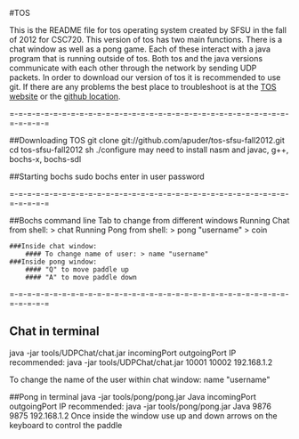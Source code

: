 #TOS

This is the README file for tos operating system created by SFSU 
in the fall of 2012 for CSC720. This version of tos has two main functions.
There is a chat window as well as a pong game. Each of these interact with
a java program that is running outside of tos. Both tos and the java versions
communicate with each other through the network by sending UDP packets. In order to download our version of tos it is recommended to use git. If there are any
problems the best place to troubleshoot is at the [TOS website](ttp://pear.sfsu.edu/csc720/tos/) or the 
[github location](https://github.com/apuder/tos-sfsu-fall2012).

=-=-=-=-=-=-=-=-=-=-=-=-=-=-=-=-=-=-=-=-=-=-=-=-=-=-=-=-=-=-=-=-=-=-=-=-=

##Downloading TOS
git clone git://github.com/apuder/tos-sfsu-fall2012.git
cd tos-sfsu-fall2012
sh ./configure
may need to install nasm and javac, g++, bochs-x, bochs-sdl

##Starting bochs
sudo bochs
enter in user password

=-=-=-=-=-=-=-=-=-=-=-=-=-=-=-=-=-=-=-=-=-=-=-=-=-=-=-=-=-=-=-=-=-=-=-=-=

##Bochs command line
Tab to change from different windows
Running Chat from shell: > chat
Running Pong from shell: > pong "username"
	      		 > coin

	###Inside chat window:
		#### To change name of user: > name "username"
	###Inside pong window:
		#### "Q" to move paddle up
		#### "A" to move paddle down 

=-=-=-=-=-=-=-=-=-=-=-=-=-=-=-=-=-=-=-=-=-=-=-=-=-=-=-=-=-=-=-=-=-=-=-=-=

## Chat in terminal
java -jar tools/UDPChat/chat.jar incomingPort outgoingPort IP
recommended: 
java -jar tools/UDPChat/chat.jar 10001 10002 192.168.1.2

To change the name of the user within chat window:
name "username"

##Pong in terminal
java -jar tools/pong/pong.jar Java incomingPort outgoingPort IP
recommended:
java -jar tools/pong/pong.jar Java 9876 9875 192.168.1.2
Once inside the window use up and down arrows on the keyboard to control the paddle
